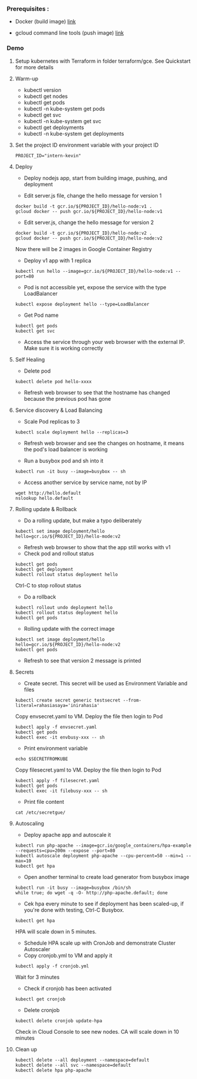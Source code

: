 ### Prerequisites :

- Docker (build image) [link](https://www.docker.com/get-docker)

- gcloud command line tools (push image) [link](https://cloud.google.com/container-engine/docs/tutorials/hello-node)

### Demo

1. Setup kubernetes with Terraform in folder terraform/gce. See Quickstart for more details

2. Warm-up
	- kubectl version
	- kubectl get nodes
	- kubectl get pods
	- kubectl -n kube-system get pods
	- kubectl get svc
	- kubectl -n kube-system get svc
	- kubectl get deployments
	- kubectl -n kube-system get deployments

3. Set the project ID environment variable with your project ID

	```
	PROJECT_ID="intern-kevin"
	```

4. Deploy

	- Deploy nodejs app, start from building image, pushing, and deployment

	- Edit server.js file, change the hello message for version 1

	```
	docker build -t gcr.io/${PROJECT_ID}/hello-node:v1 .
	gcloud docker -- push gcr.io/${PROJECT_ID}/hello-node:v1
	```	

	- Edit server.js, change the hello message for version 2
	
	```
	docker build -t gcr.io/${PROJECT_ID}/hello-node:v2 .
	gcloud docker -- push gcr.io/${PROJECT_ID}/hello-node:v2
	```

	Now there will be 2 images in Google Container Registry
	
	- Deploy v1 app with 1 replica

	```
	kubectl run hello --image=gcr.io/${PROJECT_ID}/hello-node:v1 --port=80
	```

	- Pod is not accessible yet, expose the service with the type LoadBalancer

	```
	kubectl expose deployment hello --type=LoadBalancer
	```
	- Get Pod name

	```
	kubectl get pods
	kubectl get svc
	```

	- Access the service through your web browser with the external IP. Make sure it is working correctly

5. Self Healing

	- Delete pod

	```
	kubectl delete pod hello-xxxx
	```

	- Refresh web browser to see that the hostname has changed because the previous pod has gone

6. Service discovery & Load Balancing

	- Scale Pod replicas to 3

	```
	kubectl scale deployment hello --replicas=3
	```

	- Refresh web browser and see the changes on hostname, it means the pod's load balancer is working

	- Run a busybox pod and sh into it

	```
	kubectl run -it busy --image=busybox -- sh	
	```

	- Access another service by service name, not by IP

	```
	wget http://hello.default
	nslookup hello.default
	```

7. Rolling update & Rollback

	- Do a rolling update, but make a typo deliberately

	```
	kubectl set image deployment/hello hello=gcr.io/${PROJECT_ID}/hello-mode:v2
	```

	- Refresh web browser to show that the app still works with v1
	- Check pod and rollout status

	```
	kubectl get pods
	kubectl get deployment
	kubectl rollout status deployment hello
	```
	Ctrl-C to stop rollout status

	- Do a rollback

	```
	kubectl rollout undo deployment hello
	kubectl rollout status deployment hello
	kubectl get pods
	```

	- Rolling update with the correct image

	```
	kubectl set image deployment/hello hello=gcr.io/${PROJECT_ID}/hello-node:v2
	kubectl get pods
	```

	- Refresh to see that version 2 message is printed

8. Secrets

	- Create secret. This secret will be used as Environment Variable and files

	```
	kubectl create secret generic testsecret --from-literal=rahasiasaya='inirahasia'
	```

	Copy envsecret.yaml to VM. Deploy the file then login to Pod

	```
	kubectl apply -f envsecret.yaml
	kubectl get pods
	kubectl exec -it envbusy-xxx -- sh
	```
	
	- Print environment variable

	```
	echo $SECRETFROMKUBE
	```

	Copy filesecret.yaml to VM. Deploy the file then login to Pod

	```
	kubectl apply -f filesecret.yaml
	kubectl get pods
	kubectl exec -it filebusy-xxx -- sh
	```
	
	- Print file content

	```
	cat /etc/secretgue/
	```
	

9. Autoscaling

	- Deploy apache app and autoscale it

	```
	kubectl run php-apache --image=gcr.io/google_containers/hpa-example --requests=cpu=200m --expose --port=80
	kubectl autoscale deployment php-apache --cpu-percent=50 --min=1 --max=10
	kubectl get hpa
	```

	- Open another terminal to create load generator from busybox image

	```
	kubectl run -it busy --image=busybox /bin/sh
	while true; do wget -q -O- http://php-apache.default; done	
	```
	
	- Cek hpa every minute to see if deployment has been scaled-up, if you're done with testing, Ctrl-C Busybox.

	```
	kubectl get hpa
	```

	HPA will scale down in 5 minutes.

	- Schedule HPA scale up with CronJob and demonstrate Cluster Autoscaler
	- Copy cronjob.yml to VM and apply it

	```
	kubectl apply -f cronjob.yml
	```
	Wait for 3 minutes

	- Check if cronjob has been activated

	```
	kubectl get cronjob
	```
	- Delete cronjob

	```
	kubectl delete cronjob update-hpa
	```

	Check in Cloud Console to see new nodes.
	CA will scale down in 10 minutes

10. Clean up

	```
	kubectl delete --all deployment --namespace=default
	kubectl delete --all svc --namespace=default
	kubectl delete hpa php-apache
	```